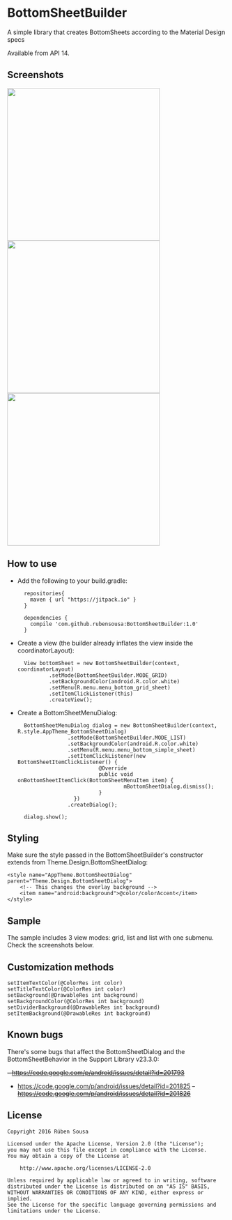 # BottomSheetBuilder
A simple library that creates BottomSheets according to the Material Design specs

Available from API 14.

## Screenshots
<img src="screens/sheet-list-submenu.png" width="350"> <img src="screens/sheet-list-simple.png" width="350">
<img src="screens/sheet-grid.png" width="350"> 

## How to use

- Add the following to your build.gradle:

        repositories{
          maven { url "https://jitpack.io" }
        }
        
        dependencies {
          compile 'com.github.rubensousa:BottomSheetBuilder:1.0'
        }


- Create a view (the builder already inflates the view inside the coordinatorLayout):

        View bottomSheet = new BottomSheetBuilder(context, coordinatorLayout)
                .setMode(BottomSheetBuilder.MODE_GRID)
                .setBackgroundColor(android.R.color.white)
                .setMenu(R.menu.menu_bottom_grid_sheet)
                .setItemClickListener(this)
                .createView();

- Create a BottomSheetMenuDialog:

        BottomSheetMenuDialog dialog = new BottomSheetBuilder(context, R.style.AppTheme_BottomSheetDialog)
                      .setMode(BottomSheetBuilder.MODE_LIST)
                      .setBackgroundColor(android.R.color.white)
                      .setMenu(R.menu.menu_bottom_simple_sheet)
                      .setItemClickListener(new BottomSheetItemClickListener() {
                                @Override
                                public void onBottomSheetItemClick(BottomSheetMenuItem item) {
                                        mBottomSheetDialog.dismiss();
                                }
                        })
                      .createDialog();
                      
        dialog.show();


## Styling

Make sure the style passed in the BottomSheetBuilder's constructor extends from Theme.Design.BottomSheetDialog:

    <style name="AppTheme.BottomSheetDialog" parent="Theme.Design.BottomSheetDialog">
        <!-- This changes the overlay background -->
        <item name="android:background">@color/colorAccent</item>
    </style>

## Sample

The sample includes 3 view modes: grid, list and list with one submenu. Check the screenshots below.

## Customization methods

    setItemTextColor(@ColorRes int color)
    setTitleTextColor(@ColorRes int color)
    setBackground(@DrawableRes int background)
    setBackgroundColor(@ColorRes int background)
    setDividerBackground(@DrawableRes int background)
    setItemBackground(@DrawableRes int background)

## Known bugs

There's some bugs that affect the BottomSheetDialog and the BottomSheetBehavior in the Support Library v23.3.0:

~~- https://code.google.com/p/android/issues/detail?id=201793~~
- https://code.google.com/p/android/issues/detail?id=201825
~~- https://code.google.com/p/android/issues/detail?id=201826~~

## License

    Copyright 2016 Rúben Sousa
    
    Licensed under the Apache License, Version 2.0 (the "License");
    you may not use this file except in compliance with the License.
    You may obtain a copy of the License at
    
        http://www.apache.org/licenses/LICENSE-2.0
    
    Unless required by applicable law or agreed to in writing, software
    distributed under the License is distributed on an "AS IS" BASIS,
    WITHOUT WARRANTIES OR CONDITIONS OF ANY KIND, either express or implied.
    See the License for the specific language governing permissions and
    limitations under the License.
